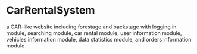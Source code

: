 # CarRentalSystem
a CAR-like website including forestage and backstage with logging in module, searching module, car rental module, user information module, vehicles information module, data statistics module, and orders information module

